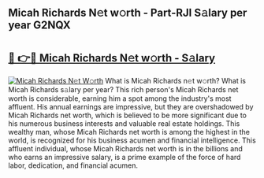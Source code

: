 ## Micah Richards N𝚎t w𝚘rth - Part-RJI S𝚊lary per year G2NQX

# <h2><a href="http://gc10a6q.nevu.top/?p=Micah+Richards">🔗 👉🔴 Micah Richards N𝚎t w𝚘rth - S𝚊lary</a></h2>

[![Micah Richards N𝚎t W𝚘rth](https://i.imgur.com/Oavwk0R.jpeg)](http://gc10a6q.nevu.top/?p=Micah+Richards)
What is Micah Richards n𝚎t w𝚘rth? What is Micah Richards s𝚊lary per year?
This rich person's Micah Richards net worth is considerable, earning him a spot among the industry's most affluent. His annual earnings are impressive, but they are overshadowed by Micah Richards net worth, which is believed to be more significant due to his numerous business interests and valuable real estate holdings. This wealthy man, whose Micah Richards net worth is among the highest in the world, is recognized for his business acumen and financial intelligence. This affluent individual, whose Micah Richards net worth is in the billions and who earns an impressive salary, is a prime example of the force of hard labor, dedication, and financial acumen.
